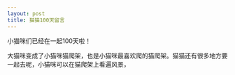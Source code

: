 ```yaml
---
layout: post
title: 猫猫100天留言
---
```


小猫咪们已经在一起100天啦！

大猫咪变成了小猫咪猫爬架，也是小猫咪最喜欢爬的猫爬架。猫猫还有很多地方要一起去呢，小猫咪可以在猫爬架上看遍风景，